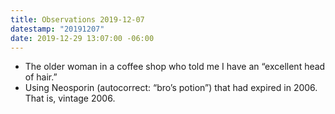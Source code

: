 ```yaml
---
title: Observations 2019-12-07
datestamp: "20191207"
date: 2019-12-29 13:07:00 -06:00
---
```


- The older woman in a coffee shop who told me I have an “excellent head of hair.”
- Using Neosporin (autocorrect: “bro’s potion”) that had expired in 2006. That is, vintage 2006.
